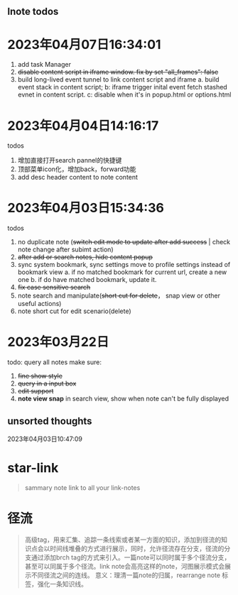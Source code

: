 ## lnote todos

# 2023年04月07日16:34:01
1. add task Manager <p1> <after build event tunnel>
2. ~~disable content script in iframe window. fix by set "all_frames": false~~
3. build long-lived event tunnel to link content script and iframe
  a. build event stack in content script; 
  b: iframe trigger inital event fetch stashed evnet in content script. 
  c: disable when it's in popup.html or options.html

# 2023年04月04日14:16:17
todos
1. 增加直接打开search pannel的快捷键 <after build event tunnel>
2. 顶部菜单icon化，增加back，forward功能 <p1>
3. add desc header content to note content <after build event tunnel>

# 2023年04月03日15:34:36
todos
1. no duplicate note (~~switch edit mode to update after add success~~ | check note change after subimt action)
2. ~~after add or search notes, hide content popup~~
3. sync system bookmark<p0>, sync settings move to profile settings instead of bookmark view<p2>
  a. if no matched bookmark for current url, create a new one
  b. if do have matched bookmark, update it.
4. ~~fix case sensitive search~~
5. note search and manipulate(~~short cut for delete~~， snap view or other useful actions)
6. note short cut for edit scenario(delete)

# 2023年03月22日
todo: query all notes
make sure:
1. ~~fine show style~~
2. ~~query in a input box~~
3. ~~edit support~~
4. **note view snap** in search view, show when note can't be fully displayed 

## unsorted thoughts
2023年04月03日10:47:09
# star-link
> sammary note link to all your link-notes

# 径流
> 高级tag，用来汇集、追踪一条线索或者某一方面的知识，添加到径流的知识点会以时间线堆叠的方式进行展示，同时，允许径流存在分支，径流的分支通过添加brch tag的方式来引入。一篇note可以同时属于多个径流分支，甚至可以同属于多个径流。link note会高亮这样的note，河图展示模式会展示不同径流之间的连线。
意义：理清一篇note的归属，rearrange note 标签，强化一条知识线。